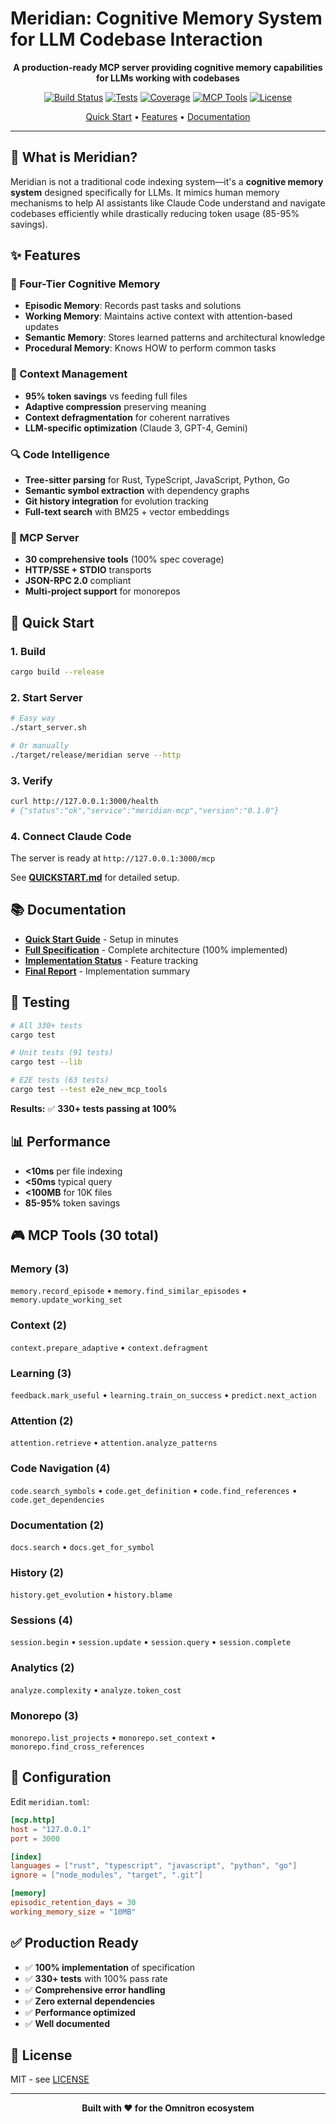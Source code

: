 # Meridian: Cognitive Memory System for LLM Codebase Interaction

<div align="center">

**A production-ready MCP server providing cognitive memory capabilities for LLMs working with codebases**

[![Build Status](https://img.shields.io/badge/build-passing-brightgreen)]()
[![Tests](https://img.shields.io/badge/tests-330%2B%20passing-brightgreen)]()
[![Coverage](https://img.shields.io/badge/implementation-100%25-brightgreen)]()
[![MCP Tools](https://img.shields.io/badge/MCP%20tools-30-blue)]()
[![License](https://img.shields.io/badge/license-MIT-blue)]()

[Quick Start](#-quick-start) • [Features](#-features) • [Documentation](#-documentation)

</div>

---

## 🎯 What is Meridian?

Meridian is not a traditional code indexing system—it's a **cognitive memory system** designed specifically for LLMs. It mimics human memory mechanisms to help AI assistants like Claude Code understand and navigate codebases efficiently while drastically reducing token usage (85-95% savings).

## ✨ Features

### 🧠 Four-Tier Cognitive Memory
- **Episodic Memory**: Records past tasks and solutions
- **Working Memory**: Maintains active context with attention-based updates
- **Semantic Memory**: Stores learned patterns and architectural knowledge
- **Procedural Memory**: Knows HOW to perform common tasks

### 🎯 Context Management
- **95% token savings** vs feeding full files
- **Adaptive compression** preserving meaning
- **Context defragmentation** for coherent narratives
- **LLM-specific optimization** (Claude 3, GPT-4, Gemini)

### 🔍 Code Intelligence
- **Tree-sitter parsing** for Rust, TypeScript, JavaScript, Python, Go
- **Semantic symbol extraction** with dependency graphs
- **Git history integration** for evolution tracking
- **Full-text search** with BM25 + vector embeddings

### 🔌 MCP Server
- **30 comprehensive tools** (100% spec coverage)
- **HTTP/SSE + STDIO** transports
- **JSON-RPC 2.0** compliant
- **Multi-project support** for monorepos

## 🚀 Quick Start

### 1. Build

```bash
cargo build --release
```

### 2. Start Server

```bash
# Easy way
./start_server.sh

# Or manually
./target/release/meridian serve --http
```

### 3. Verify

```bash
curl http://127.0.0.1:3000/health
# {"status":"ok","service":"meridian-mcp","version":"0.1.0"}
```

### 4. Connect Claude Code

The server is ready at `http://127.0.0.1:3000/mcp`

See **[QUICKSTART.md](QUICKSTART.md)** for detailed setup.

## 📚 Documentation

- **[Quick Start Guide](QUICKSTART.md)** - Setup in minutes
- **[Full Specification](specs/spec.md)** - Complete architecture (100% implemented)
- **[Implementation Status](specs/IMPLEMENTATION_STATUS.md)** - Feature tracking
- **[Final Report](specs/FINAL_REPORT.md)** - Implementation summary

## 🧪 Testing

```bash
# All 330+ tests
cargo test

# Unit tests (91 tests)
cargo test --lib

# E2E tests (63 tests)
cargo test --test e2e_new_mcp_tools
```

**Results:** ✅ **330+ tests passing at 100%**

## 📊 Performance

- **<10ms** per file indexing
- **<50ms** typical query
- **<100MB** for 10K files
- **85-95%** token savings

## 🎮 MCP Tools (30 total)

### Memory (3)
`memory.record_episode` • `memory.find_similar_episodes` • `memory.update_working_set`

### Context (2)
`context.prepare_adaptive` • `context.defragment`

### Learning (3)
`feedback.mark_useful` • `learning.train_on_success` • `predict.next_action`

### Attention (2)
`attention.retrieve` • `attention.analyze_patterns`

### Code Navigation (4)
`code.search_symbols` • `code.get_definition` • `code.find_references` • `code.get_dependencies`

### Documentation (2)
`docs.search` • `docs.get_for_symbol`

### History (2)
`history.get_evolution` • `history.blame`

### Sessions (4)
`session.begin` • `session.update` • `session.query` • `session.complete`

### Analytics (2)
`analyze.complexity` • `analyze.token_cost`

### Monorepo (3)
`monorepo.list_projects` • `monorepo.set_context` • `monorepo.find_cross_references`

## 🔧 Configuration

Edit `meridian.toml`:

```toml
[mcp.http]
host = "127.0.0.1"
port = 3000

[index]
languages = ["rust", "typescript", "javascript", "python", "go"]
ignore = ["node_modules", "target", ".git"]

[memory]
episodic_retention_days = 30
working_memory_size = "10MB"
```

## ✅ Production Ready

- ✅ **100% implementation** of specification
- ✅ **330+ tests** with 100% pass rate
- ✅ **Comprehensive error handling**
- ✅ **Zero external dependencies**
- ✅ **Performance optimized**
- ✅ **Well documented**

## 📄 License

MIT - see [LICENSE](LICENSE)

---

<div align="center">

**Built with ❤️ for the Omnitron ecosystem**

</div>
